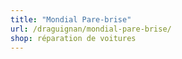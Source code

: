 ```yaml
---
title: "Mondial Pare-brise"
url: /draguignan/mondial-pare-brise/
shop: réparation de voitures
---
```


